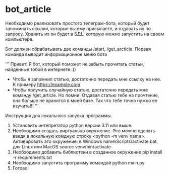 # bot_article

Необходимо реализовать простого телеграм-бота, который будет запоминать ссылки, которые вы ему присылаете, и отдавать их по запросу. Хранить их он будет в БДL, которую можно запустить на своем компьютере.

Бот должен обрабатывать две команды /start, /get_arcticle. Первая команда выводит информационное меню бота

'''
Привет! Я бот, который поможет не забыть прочитать статьи, найденные тобой в интернете :))
- Чтобы я запомнил статью, достаточно передать мне ссылку на нее. К примеру https://example.com
- Чтобы получить случайную статью, достаточно передать мне команду /get_article.
Но помни! Отдавая статью тебе на прочтение, она больше не хранится в моей базе. Так что тебе точно нужно ее изучить!!!
'''

Инструкция для локального запуска программы.
1) Установить интепретатор python версии 3.11 или выше.
2) Необходимо создать виртуально окружение. Это можно сделать введя в локальную комдную строку <python -m venv name>. Активировать это окружение: в Windows name\Scripts\activate.bat, для Linux или MacOS source venv/bin/activate
3) Необходимо добавить библиотеки в созданное окружение pip install -r requirements.txt
4) Необходимо запустить программу командой python main.py
5) Готово!
   

